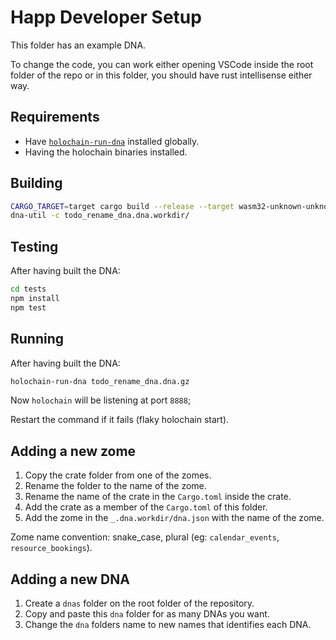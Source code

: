 # Happ Developer Setup

This folder has an example DNA.

To change the code, you can work either opening VSCode inside the root folder of the repo or in this folder, you should have rust intellisense either way.

## Requirements

- Have [`holochain-run-dna`](https://www.npmjs.com/package/@holochain-open-dev/holochain-run-dna) installed globally.
- Having the holochain binaries installed.

## Building

```bash
CARGO_TARGET=target cargo build --release --target wasm32-unknown-unknown
dna-util -c todo_rename_dna.dna.workdir/
```

## Testing

After having built the DNA:

```bash
cd tests
npm install
npm test
```

## Running

After having built the DNA:

```bash
holochain-run-dna todo_rename_dna.dna.gz
```

Now `holochain` will be listening at port `8888`;

Restart the command if it fails (flaky holochain start).

## Adding a new zome

1. Copy the crate folder from one of the zomes.
2. Rename the folder to the name of the zome.
3. Rename the name of the crate in the `Cargo.toml` inside the crate.
4. Add the crate as a member of the `Cargo.toml` of this folder.
5. Add the zome in the `_.dna.workdir/dna.json` with the name of the zome.

Zome name convention: snake_case, plural (eg: `calendar_events`, `resource_bookings`).

## Adding a new DNA

1. Create a `dnas` folder on the root folder of the repository.
2. Copy and paste this `dna` folder for as many DNAs you want.
3. Change the `dna` folders name to new names that identifies each DNA.
